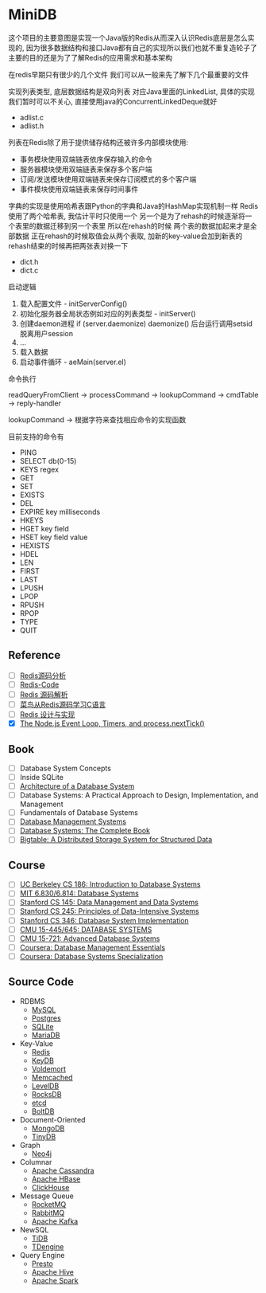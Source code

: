 # MiniDB

这个项目的主要意图是实现一个Java版的Redis从而深入认识Redis底层是怎么实现的, 
因为很多数据结构和接口Java都有自己的实现所以我们也就不重复造轮子了 
主要的目的还是为了了解Redis的应用需求和基本架构

在redis早期只有很少的几个文件 我们可以从一般来先了解下几个最重要的文件

实现列表类型, 底层数据结构是双向列表 对应Java里面的LinkedList, 具体的实现我们暂时可以不关心, 直接使用java的ConcurrentLinkedDeque就好

* adlist.c
* adlist.h

列表在Redis除了用于提供储存结构还被许多内部模块使用:

* 事务模块使用双端链表依序保存输入的命令
* 服务器模块使用双端链表来保存多个客户端
* 订阅/发送模块使用双端链表来保存订阅模式的多个客户端
* 事件模块使用双端链表来保存时间事件

字典的实现是使用哈希表跟Python的字典和Java的HashMap实现机制一样
Redis使用了两个哈希表, 
我估计平时只使用一个
另一个是为了rehash的时候逐渐将一个表里的数据迁移到另一个表里
所以在rehash的时候 两个表的数据加起来才是全部数据
正在rehash的时候取值会从两个表取, 加新的key-value会加到新表的
rehash结束的时候再把两张表对换一下

* dict.h
* dict.c

启动逻辑

1. 载入配置文件 - initServerConfig()
2. 初始化服务器全局状态例如对应的列表类型 - initServer()
3. 创建daemon进程 if (server.daemonize) daemonize() 后台运行调用setsid 脱离用户session
3. ...
4. 载入数据
5. 启动事件循环 - aeMain(server.el)

命令执行

readQueryFromClient -> processCommand -> lookupCommand -> cmdTable -> reply-handler

lookupCommand -> 根据字符来查找相应命令的实现函数

目前支持的命令有

* PING
* SELECT db(0-15)
* KEYS regex
* GET
* SET
* EXISTS
* DEL
* EXPIRE key milliseconds
* HKEYS
* HGET key field
* HSET key field value
* HEXISTS
* HDEL
* LEN
* FIRST
* LAST
* LPUSH
* LPOP
* RPUSH
* RPOP
* TYPE
* QUIT

## Reference

- [ ] [Redis源码分析](https://www.kancloud.cn/digest/redis-code/199030)
- [ ] [Redis-Code](https://github.com/linyiqun/Redis-Code)
- [ ] [Redis 源码解析](https://redissrc.readthedocs.io/en/latest/)
- [ ] [菜鸟从Redis源码学习C语言](http://www.shixinke.com/c/study-c-from-redis-source-code)
- [ ] [Redis 设计与实现](http://redisbook.com/)
- [x] [The Node.js Event Loop, Timers, and process.nextTick()](https://nodejs.org/en/docs/guides/event-loop-timers-and-nexttick/)

## Book

- [ ] Database System Concepts
- [ ] Inside SQLite
- [ ] [Architecture of a Database System](http://db.cs.berkeley.edu/papers/fntdb07-architecture.pdf)
- [ ] Database Systems: A Practical Approach to Design, Implementation, and Management
- [ ] Fundamentals of Database Systems
- [ ] [Database Management Systems](http://pages.cs.wisc.edu/~dbbook/)
- [ ] [Database Systems: The Complete Book](http://infolab.stanford.edu/~ullman/dscb.html)
- [ ] [Bigtable: A Distributed Storage System for Structured Data](https://static.googleusercontent.com/media/research.google.com/en//archive/bigtable-osdi06.pdf)

## Course

- [ ] [UC Berkeley CS 186: Introduction to Database Systems](https://cs186berkeley.net/)
- [ ] [MIT 6.830/6.814: Database Systems](https://ocw.mit.edu/courses/electrical-engineering-and-computer-science/6-830-database-systems-fall-2010)
- [ ] [Stanford CS 145: Data Management and Data Systems](https://cs145-fa19.github.io/)
- [ ] [Stanford CS 245: Principles of Data-Intensive Systems](http://web.stanford.edu/class/cs245/)
- [ ] [Stanford CS 346: Database System Implementation](https://web.stanford.edu/class/cs346)
- [ ] [CMU 15-445/645: DATABASE SYSTEMS](https://15445.courses.cs.cmu.edu)
- [ ] [CMU 15-721: Advanced Database Systems](https://15721.courses.cs.cmu.edu/)
- [ ] [Coursera: Database Management Essentials](https://www.coursera.org/learn/database-management)
- [ ] [Coursera: Database Systems Specialization](https://www.coursera.org/specializations/database-systems)

## Source Code

* RDBMS
  * [MySQL](https://github.com/mysql/mysql-server)
  * [Postgres](https://github.com/postgres/postgres)
  * [SQLite](https://sqlite.org/src/)
  * [MariaDB](https://github.com/MariaDB/server)
* Key-Value
  * [Redis](https://github.com/antirez/redis)
  * [KeyDB](https://github.com/JohnSully/KeyDB)
  * [Voldemort](https://github.com/voldemort/voldemort)
  * [Memcached](https://github.com/memcached/memcached)
  * [LevelDB](https://github.com/google/leveldb)
  * [RocksDB](https://github.com/facebook/rocksdb)
  * [etcd](https://github.com/etcd-io/etcd)
  * [BoltDB](https://github.com/boltdb/bolt)
* Document-Oriented
  * [MongoDB](https://github.com/mongodb/mongo)
  * [TinyDB](https://github.com/msiemens/tinydb)
* Graph
  * [Neo4j](https://github.com/neo4j/neo4j)
* Columnar
  * [Apache Cassandra](https://github.com/apache/cassandra)
  * [Apache HBase](https://github.com/apache/hbase)
  * [ClickHouse](https://github.com/ClickHouse/ClickHouse)
* Message Queue
  * [RocketMQ](https://github.com/apache/rocketmq)
  * [RabbitMQ](https://github.com/rabbitmq/rabbitmq-server)
  * [Apache Kafka](https://github.com/apache/kafka)
* NewSQL
  * [TiDB](https://github.com/pingcap/tidb)
  * [TDengine](https://github.com/taosdata/TDengine)
* Query Engine
  * [Presto](https://github.com/prestodb/presto)
  * [Apache Hive](https://github.com/apache/hive)
  * [Apache Spark](https://github.com/apache/spark)
